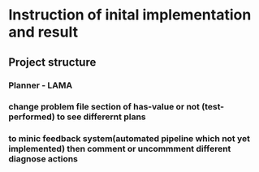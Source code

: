 # Instruction of inital implementation and result

## Project structure 

### Planner  -  LAMA
### change problem file section of has-value or not (test-performed) to see differernt plans

### to minic feedback system(automated pipeline which not yet implemented) then comment or uncommment different diagnose actions

